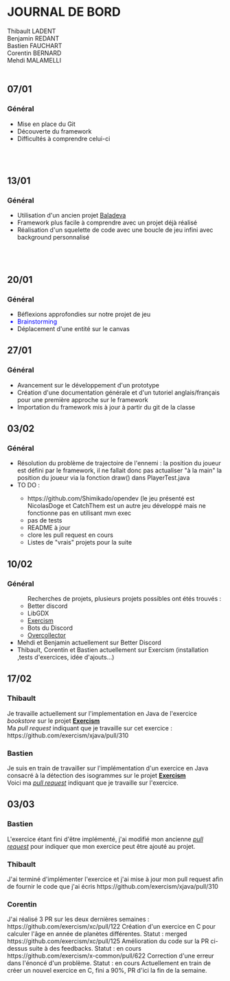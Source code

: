 <h1><strong>JOURNAL DE BORD</strong></h1>
<p>

Thibault LADENT
<br/>
Benjamin REDANT
<br/>
Bastien FAUCHART
<br/>
Corentin BERNARD
<br/>
Mehdi MALAMELLI
<br/>
<br/>
<h2><strong>07/01</strong></h2>
<h3>Général</h3>
<p>
<ul>
<li>Mise en place du Git</li>
<li>Découverte du framework</li>
<li>Difficultés à comprendre celui-ci</li>
</ul>
</p>
<br/>
<br/>
<h2><strong>13/01</strong></h2>
<h3>Général</h3>
<p>
<ul>
<li>Utilisation d'un ancien projet <a href="https://github.com/arnaudcoj/l3s6_opendev_baladeva">Baladeva</a></li>
<li>Framework plus facile à comprendre avec un projet déjà réalisé</li>
<li>Réalisation d'un squelette de code avec une boucle de jeu infini avec background personnalisé</li>
</ul>
</p>
<br/>
<br/>
<h2><strong>20/01</strong></h2>
<h3>Général</h3>
<p>
<ul>
<li>Béflexions approfondies sur notre projet de jeu</li>
<li style="color:blue">Brainstorming</li>
<li>Déplacement d'une entité sur le canvas</li>
</ul>
</p>
<h2><strong>27/01</strong></h2>
<h3>Général</h3>
<p>
<ul>
<li>Avancement sur le développement d'un prototype</li>
<li> Création d'une documentation générale et d'un tutoriel anglais/français pour une première approche sur le framework</li>
<li>Importation du framework mis à jour à partir du git de la classe </li> 
</ul>
<h2><strong>03/02</strong></h2>
<h3>Général</h3>
<ul>
<li>Résolution du problème de trajectoire de l'ennemi : la position du joueur est défini par le framework, il ne fallait donc pas actualiser "à la main" la position du joueur via la fonction draw() dans PlayerTest.java </li>
<li>TO DO :</li>
<ul>
<li>https://github.com/Shimikado/opendev (le jeu présenté est NicolasDoge et CatchThem est un autre jeu développé mais ne fonctionne pas en utilisant mvn exec </li>
<li>pas de tests</li>
<li>README à jour</li>
<li>clore les pull request en cours</li>
<li>Listes de "vrais" projets pour la suite</li>
</ul>
</ul>
</p>
<h2><strong>10/02</strong></h2>
<h3>Général</h3>
<ul>
<ul>
Recherches de projets, plusieurs projets possibles ont étés trouvés :
<li>Better discord</li>
<li>LibGDX</li>
<li> <a href="http://exercism.io">Exercism</a> 
<li>Bots du Discord</li>
<li><a href="https://github.com/Tititesouris/Overcollector">Overcollector </a> </li>
</ul>
<li>Mehdi et Benjamin actuellement sur Better Discord</li>
<li>Thibault, Corentin et Bastien actuellement sur Exercism (installation ,tests d'exercices, idée d'ajouts...)</li>
</ul>
</ul>


<h2><strong>17/02</strong></h2>
<h3>Thibault</h3>
Je travaille actuellement sur l'implementation en Java de l'exercice  <i>bookstore</i> sur le projet <strong><a href="http://exercism.io/">Exercism</a></strong></br>
Ma <i>pull request</i> indiquant que je travaille sur cet exercice : https://github.com/exercism/xjava/pull/310
</p>

<h3>Bastien</h3>
Je suis en train de travailler sur l'implémentation d'un exercice en Java consacré à la détection des isogrammes sur le projet <strong><a href="http://exercism.io/">Exercism</a></strong></br>
Voici ma <a href="https://github.com/exercism/xjava/pull/311"><i>pull request</i></a> indiquant que je travaille sur l'exercice.

<h2><strong>03/03</strong></h2>
<h3>Bastien</h3>
L'exercice étant fini d'être implémenté, j'ai modifié mon ancienne <a href="https://github.com/exercism/xjava/pull/311"><i>pull request</i></a> pour indiquer que mon exercice peut être ajouté au projet.

<h3>Thibault</h3>
J'ai terminé d'implémenter l'exercice et j'ai mise à jour mon pull request afin de fournir le code que j'ai écris https://github.com/exercism/xjava/pull/310

<h3>Corentin</h3>
J'ai réalisé 3 PR sur les deux dernières semaines :
https://github.com/exercism/xc/pull/122 Création d'un exercice en C pour calculer l'âge en année de planètes différentes.
Statut : merged
https://github.com/exercism/xc/pull/125 Amélioration du code sur la PR ci-dessus suite à des feedbacks.
Statut : en cours
https://github.com/exercism/x-common/pull/622 Correction d'une erreur dans l'énoncé d'un problème.
Statut : en cours
Actuellement en train de créer un nouvel exercice en C, fini a 90%, PR d'ici la fin de la semaine.

